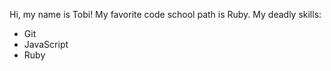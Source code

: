 Hi, my name is Tobi!
My favorite code school path is Ruby.
My deadly skills:
* Git
* JavaScript
* Ruby
